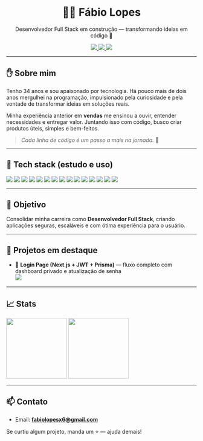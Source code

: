 
<h1 align="center">👨‍💻 Fábio Lopes</h1>
<p align="center">Desenvolvedor Full Stack em construção — transformando ideias em código 🚀</p>

<p align="center">
  <!-- Contatos -->
  <a href="mailto:fabiolopesx6@gmail.com">
    <img src="https://img.shields.io/badge/Email-fabiolopesx6%40gmail.com-EA4335?style=for-the-badge&logo=gmail&logoColor=white" />
  </a>
  <a href="https://www.linkedin.com/in/fabiolopesx/](https://www.linkedin.com/in/fabio-lopes-208649164/" target="_blank">
    <img src="https://img.shields.io/badge/LinkedIn-Fábio%20Lopes-0A66C2?style=for-the-badge&logo=linkedin&logoColor=white" />
  </a>
  <a href="https://github.com/FabioLopesx" target="_blank">
    <img src="https://img.shields.io/badge/GitHub-FabioLopesx-181717?style=for-the-badge&logo=github&logoColor=white" />
  </a>
</p>

---

## ✋ Sobre mim
Tenho 34 anos e sou apaixonado por tecnologia. Há pouco mais de dois anos mergulhei na programação, impulsionado pela curiosidade e pela vontade de transformar ideias em soluções reais.

Minha experiência anterior em **vendas** me ensinou a ouvir, entender necessidades e entregar valor. Juntando isso com código, busco criar produtos úteis, simples e bem-feitos.

> *Cada linha de código é um passo a mais na jornada.* 💪

---

## 🔧 Tech stack (estudo e uso)
<p>
  <!-- Linguagens / Front -->
  <img src="https://img.shields.io/badge/HTML5-E34F26?logo=html5&logoColor=white&style=for-the-badge" />
  <img src="https://img.shields.io/badge/CSS3-1572B6?logo=css3&logoColor=white&style=for-the-badge" />
  <img src="https://img.shields.io/badge/JavaScript-F7DF1E?logo=javascript&logoColor=222&style=for-the-badge" />
  <img src="https://img.shields.io/badge/TypeScript-3178C6?logo=typescript&logoColor=white&style=for-the-badge" />
  <img src="https://img.shields.io/badge/React-61DAFB?logo=react&logoColor=222&style=for-the-badge" />
  <img src="https://img.shields.io/badge/Next.js-000000?logo=nextdotjs&logoColor=white&style=for-the-badge" />
  <img src="https://img.shields.io/badge/TailwindCSS-06B6D4?logo=tailwindcss&logoColor=white&style=for-the-badge" />
  
  <!-- Back / DB / Auth -->
  <img src="https://img.shields.io/badge/Node.js-339933?logo=nodedotjs&logoColor=white&style=for-the-badge" />
  <img src="https://img.shields.io/badge/Prisma-2D3748?logo=prisma&logoColor=white&style=for-the-badge" />
  <img src="https://img.shields.io/badge/JWT-000000?logo=jsonwebtokens&logoColor=white&style=for-the-badge" />
  <img src="https://img.shields.io/badge/MongoDB-47A248?logo=mongodb&logoColor=white&style=for-the-badge" />
  <img src="https://img.shields.io/badge/MySQL-4479A1?logo=mysql&logoColor=white&style=for-the-badge" />
  
  <!-- Ferramentas -->
  <img src="https://img.shields.io/badge/Git-F05032?logo=git&logoColor=white&style=for-the-badge" />
  <img src="https://img.shields.io/badge/Vercel-000000?logo=vercel&logoColor=white&style=for-the-badge" />  
  <img src="https://img.shields.io/badge/VS%20Code-007ACC?logo=visualstudiocode&logoColor=white&style=for-the-badge" />
</p>

---

## 🧭 Objetivo
Consolidar minha carreira como **Desenvolvedor Full Stack**, criando aplicações seguras, escaláveis e com ótima experiência para o usuário.

---

## 🎯 Projetos em destaque
- 🔐 **Login Page (Next.js + JWT + Prisma)** — fluxo completo com dashboard privado e atualização de senha  
  <a href="https://github.com/FabioLopesx/login-page">
    <img src="https://img.shields.io/badge/Repo-Login%20Page-000?style=flat&logo=github" />
  </a>

<!-- você pode adicionar mais projetos aqui -->

---

## 📈 Stats
<p>
  <img height="160" src="https://github-readme-stats.vercel.app/api?username=FabioLopesx&show_icons=true&theme=tokyonight&hide_title=true" />
  <img height="160" src="https://github-readme-stats.vercel.app/api/top-langs/?username=FabioLopesx&layout=compact&theme=tokyonight" />
</p>

---

## 📫 Contato
- Email: **fabiolopesx6@gmail.com**   

Se curtiu algum projeto, manda um ⭐ — ajuda demais!

